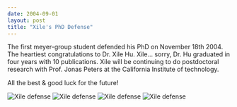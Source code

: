 ```yaml
---
date: 2004-09-01
layout: post
title: "Xile's PhD Defense"
---
```


The first meyer-group student defended his PhD on November 18th 2004. 
The heartiest congratulations to Dr. Xile Hu. 
Xile... sorry, Dr. Hu graduated in four years with 10 publications. 
Xile will be continuing to do postdoctoral research with Prof. Jonas Peters at the California Institute of technology. 

All the best & good luck for the future!

![Xile defense](img/Xile_PhD_1_web_size.jpg)
![Xile defense](img/Congratulations.jpg)
![Xile defense](img/Xile_PhD_3_web_size.jpg)
![Xile defense](img/Xile_PhD_5_web_size.jpg)
